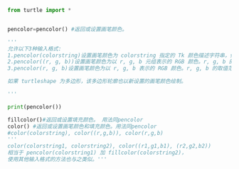 
<BlogInfo id="163" title="7.画笔颜色控制" author="白日梦想猿" pv=0 read_times=0 pre_cost_time=0分33秒 category="turtle学习" tag_list="['turtle学习']" create_time="2021.07.18 16:33:21" update_time="2021.07.18 16:44:17" />

```python
from turtle import *


pencolor=pencolor() #返回或设置画笔颜色。

'''
允许以下3种输入格式:
1.pencolor(colorstring)设置画笔颜色为 colorstring 指定的 Tk 颜色描述字符串，例如 "red"、"yellow" 或 "#33cc8c"。
2.pencolor((r, g, b))设置画笔颜色为以 r, g, b 元组表示的 RGB 颜色。r, g, b 的取值范围应为 0..colormode，colormode 的值为 1.0 或 255 
3.pencolor(r, g, b)设置画笔颜色为以 r, g, b 表示的 RGB 颜色。r, g, b 的取值范围应为 0..colormode。

如果 turtleshape 为多边形，该多边形轮廓也以新设置的画笔颜色绘制。

'''

print(pencolor())

fillcolor()#返回或设置填充颜色。 用法同pencolor
color() #返回或设置画笔颜色和填充颜色。用法同pencolor
#color(colorstring), color((r,g,b)), color(r,g,b)
'''
color(colorstring1, colorstring2), color((r1,g1,b1), (r2,g2,b2))
相当于 pencolor(colorstring1) 加 fillcolor(colorstring2)，
使用其他输入格式的方法也与之类似。'''
```
